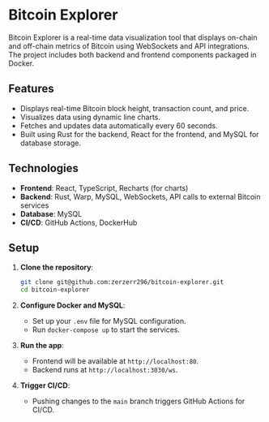 # Bitcoin Explorer

Bitcoin Explorer is a real-time data visualization tool that displays on-chain and off-chain metrics of Bitcoin using WebSockets and API integrations. The project includes both backend and frontend components packaged in Docker.

## Features

- Displays real-time Bitcoin block height, transaction count, and price.
- Visualizes data using dynamic line charts.
- Fetches and updates data automatically every 60 seconds.
- Built using Rust for the backend, React for the frontend, and MySQL for database storage.

## Technologies

- **Frontend**: React, TypeScript, Recharts (for charts)
- **Backend**: Rust, Warp, MySQL, WebSockets, API calls to external Bitcoin services
- **Database**: MySQL
- **CI/CD**: GitHub Actions, DockerHub

## Setup

1. **Clone the repository**:
    ```bash
    git clone git@github.com:zerzerr296/bitcoin-explorer.git
    cd bitcoin-explorer
    ```

2. **Configure Docker and MySQL**:
    - Set up your `.env` file for MySQL configuration.
    - Run `docker-compose up` to start the services.

3. **Run the app**:
    - Frontend will be available at `http://localhost:80`.
    - Backend runs at `http://localhost:3030/ws`.

4. **Trigger CI/CD**:
    - Pushing changes to the `main` branch triggers GitHub Actions for CI/CD.
